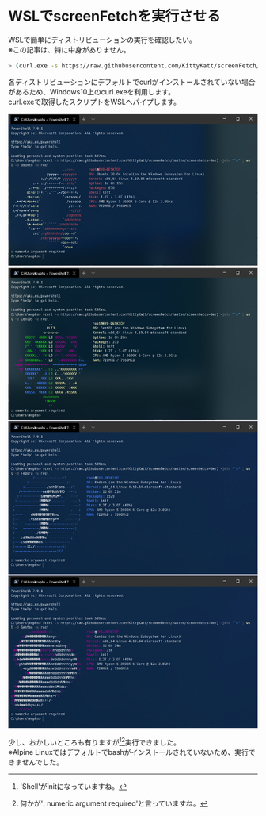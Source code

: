 # WSLでscreenFetchを実行させる
WSLで簡単にディストリビューションの実行を確認したい。  
※この記事は、特に中身がありません。  


``` bash
> (curl.exe -s https://raw.githubusercontent.com/KittyKatt/screenFetch/master/screenfetch-dev) -join "`n" | wsl -d Ubuntu -u root
```

各ディストリビューションにデフォルトでcurlがインストールされていない場合があるため、Windows10上のcurl.exeを利用します。  
curl.exeで取得したスクリプトをWSLへパイプします。

![windows_wsl_screenfetch_ubuntu](/imgs/windows_wsl_screenfetch_ubuntu.png)
![windows_wsl_screenfetch_centos](/imgs/windows_wsl_screenfetch_centos.png)
![windows_wsl_screenfetch_fedora](/imgs/windows_wsl_screenfetch_fedora.png)
![windows_wsl_screenfetch_gentoo](/imgs/windows_wsl_screenfetch_gentoo.png)

少し、おかしいところも有りますが[^1][^2]実行できました。  
※Alpine Linuxではデフォルトでbashがインストールされていないため、実行できませんでした。

[^1]: 'Shell'がinitになっていますね。
[^2]: 何かが': numeric argument required'と言っていますね。